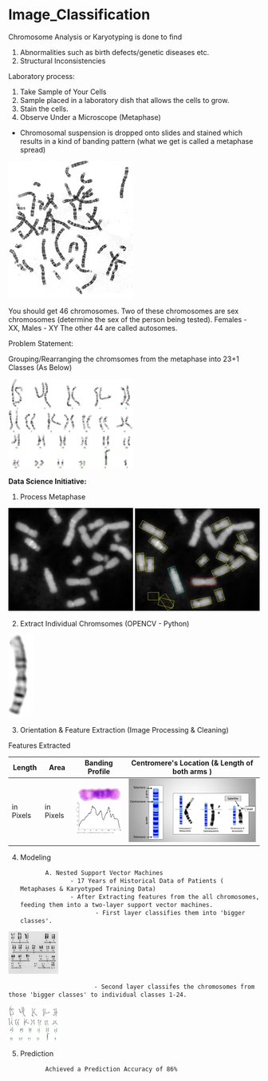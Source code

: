 # Image_Classification
Chromosome Analysis or Karyotyping is done to find  
1. Abnormalities such as birth defects/genetic diseases etc.
2. Structural Inconsistencies 

Laboratory process:
1. Take Sample of Your Cells 
2. Sample placed in a laboratory dish that allows the cells to grow.
3. Stain the cells.
4. Observe Under a Microscope (Metaphase)

* Chromosomal suspension is dropped onto slides and stained which results in a kind of banding pattern (what we get is called a metaphase spread)

<img src="metaphase.png" width="250">


You should get 46 chromosomes.
Two of these chromosomes are sex chromosomes (determine the sex of the person being tested). Females - XX, Males - XY
The other 44 are called autosomes.

Problem Statement:

Grouping/Rearranging the chromsomes from the metaphase into 23+1 Classes (As Below)

<img src="Karyotyping.png" width="250">



<b>Data Science Initiative:</b>

1. Process Metaphase


<img src="process.JPG" width="250">              <img src="metaphase_process.JPG" width="250">

2. Extract Individual Chromsomes (OPENCV - Python)

<img src="centromere.JPG" width="50">

3. Orientation & Feature Extraction (Image Processing & Cleaning)
       
  Features Extracted
  
  | Length | Area | Banding Profile | Centromere's Location (& Length of both arms )
  | --- | --- | --- | --- |
  | in Pixels | in Pixels |  <img src="density profile.JPG" width="100"> |  <img src="description.JPG" width="300"> |
  
4. Modeling
   
   
              A. Nested Support Vector Machines
                     - 17 Years of Historical Data of Patients ( Metaphases & Karyotyped Training Data)
                     - After Extracting features from the all chromosomes, feeding them into a two-layer support vector machines.
                            - First layer classifies them into 'bigger classes'.
<img src="classes.JPG" width="100"> 
                            
                            - Second layer classifes the chromosomes from those 'bigger classes' to individual classes 1-24.
<img src="Karyotyping.PNG" width="100"> 
                            
            
            
            
5. Prediction

              Achieved a Prediction Accuracy of 86% 
